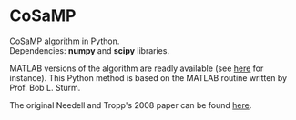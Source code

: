 # CoSaMP

CoSaMP algorithm in Python. <br/>
Dependencies: **numpy** and **scipy** libraries.

MATLAB versions of the algorithm are readly available (see [here](https://www.mathworks.com/matlabcentral/fileexchange/32402-cosamp-and-omp-for-sparse-recovery) for instance). This Python method is based on the MATLAB routine written by Prof. Bob L. Sturm.

The original Needell and Tropp's 2008 paper can be found [here](http://users.cms.caltech.edu/~jtropp/papers/NT08-CoSaMP-Iterative-preprint.pdf).
